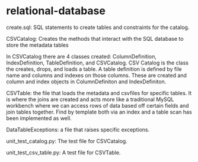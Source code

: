 # relational-database

create.sql: SQL statements to create tables and constraints for the catalog.



CSVCatalog: Creates the methods that interact with the SQL database to store the metadata tables

In CSVCatalog there are 4 classes created: ColumnDefinition, IndexDefinition, TableDefinition, and CSVCatalog.
CSV Catalog is the class the creates, drops, and loads a table.
A table definition is defined by file name and columns and indexes on those columns. These are created and column and index objects in ColumnDefiniton and IndexDefiniton.



CSVTable: the file that loads the metadata and csvfiles for specific tables. It is where the joins are created and acts more like a traditional MySQL workbench where we can access rows of data based off certain fields and join tables together. Find by template both via an index and a table scan has been implemented as well. 



DataTableExceptions: a file that raises specific exceptions.



unit_test_catalog.py: The test file for CSVCatalog.


unit_test_csv_table.py: A test file for CSVTable.
